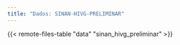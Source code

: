 ```yaml
---
title: "Dados: SINAN-HIVG-PRELIMINAR"
---
```


{{< remote-files-table "data" "sinan_hivg_preliminar" >}}
